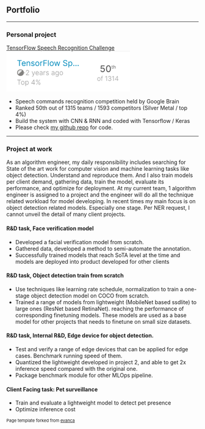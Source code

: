 ## Portfolio

---

### Personal project 

[TensorFlow Speech Recognition Challenge](https://www.kaggle.com/c/tensorflow-speech-recognition-challenge)
<img src="images/kaggle_tf_thumb.png?raw=true"/>
- Speech commands recognition competition held by Google Brain
- Ranked 50th out of 1315 teams / 1593 competitors (Silver Metal / top 4%)
- Build the system with CNN & RNN and coded with Tensorflow / Keras
- Please check [my github repo](https://github.com/PhilipXue/TF-CRNN-kaggle-voice-competition) for code.


---
### Project at work
As an algorithm engineer, my daily responsibility includes searching for State of the art work for computer vision and machine learning tasks like object detection. Understand and reproduce them. And I also train models per client demand, gathering data, train the model, evaluate its performance, and optimize for deployment. At my current team, 1 algorithm engineer is assigned to a project and the engineer will do all the technique related workload for model developing.
In recent times my main focus is on object detection related models. Especially one stage.
Per NER request, I cannot unveil the detail of many client projects.

#### R&D task, Face verification model  
- Developed a facial verification model from scratch.  
- Gathered data, developed a method to semi-automate the annotation.  
- Successfully trained models that reach SoTA level at the time and models are deployed into product developed for other clients
  
#### R&D task, Object detection train from scratch
- Use techniques like learning rate schedule, normalization to train a one-stage object detection model on COCO from scratch.
- Trained a range of models from lightweight (MobileNet based ssdlite) to large ones (ResNet based RetinaNet). reaching the performance of corresponding finetuning models. These models are used as a base model for other projects that needs to finetune on small size datasets.
  
#### R&D task, Internal R&D, Edge device for object detection.  
- Test and verify a range of edge devices that can be applied for edge cases. Benchmark running speed of them.  
- Quantized the lightweight developed in project 2, and able to get 2x inference speed compared with the original one.  
- Package benchmark module for other MLOps pipeline.  
  
#### Client Facing task: Pet surveillance 
- Train and evaluate a lightweight model to detect pet presence
- Optimize inference cost

<p style="font-size:11px">Page template forked from <a href="https://github.com/evanca/quick-portfolio">evanca</a></p>
<!-- Remove above link if you don't want to attibute -->

